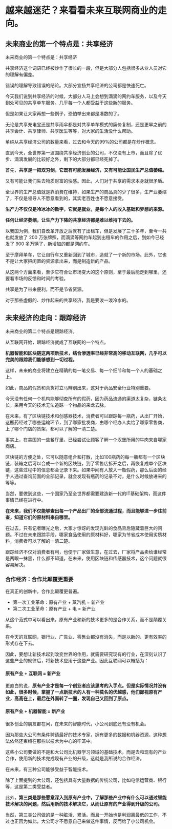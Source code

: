 # 越来越迷茫？来看看未来互联网商业的走向。

## 未来商业的第一个特点是：共享经济

未来商业的第一个特点是：共享经济

共享经济这个词语已经被炒作了很长的一段，但是大部分人包括很多从业人员对它的理解有偏差。

错误的理解导致错误的结论。大部分宣扬共享经济的公司都是快速死亡。

今天我们说到共享经济的时候，大部分人马上会想到滴滴的网约车服务，以及今天到处可见的共享单车服务。几乎每一个人都受益于这些新的服务。

但是如果让大家再想一些例子，恐怕举出来都是凑数的了。

无论是共享充电宝还是共享雨伞都是对共享单车模式的廉价复制，还是更早之前的共享会计、共享律师、共享医生等等，对大家的生活没什么帮助。

单纯从共享经济公司的数量来看，过去和今天的99%的公司都是在炒作概念。

直到今天，全世界第一波围绕共享经济创业的公司，不仅没有上市，而且除了优步、滴滴发展的比较好之外，剩下的大部分都已经死掉了。

首先，**共享是一把双刃剑，它既有可能发展经济，又有可能让国民生产总值萎缩。**

又有可能让我们失去物质财富的快感。因此，人们对于共享的需求本身就很矛盾。

全世界的生产总值就是靠消费在维持，如果生产的商品真的少了很多，生产业萎缩了，不仅是领导人不愿意看到的，其实老百姓也不愿意接受。

**生产力不仅仅是冷冰冰的数字，它就是就业，是每个人的收入基础和梦想的来源。**

**任何让经济萎缩，让生产力下降的共享经济都是难以维持下去的。**

以我国为例，我们自改革开放之后就有了出租车，但是发展了三十多年，至今一共也就发放了 200 万张牌照，而滴滴等网约车起到出租车的作用之后，到如今已经发了 900 多万辆了，新增加的都是网约车。

至于摩拜单车，它让自行车又重新回到了城市，造就了一个新的市场。此外，它也不是让大家把闲置的资源拿出来，而是制造新的产品。

从这两个方面来看，至少它符合让市场变大的这个原则，至于最后能走到哪里，还要看市场的反馈和时间的考验。

共享是为了带来便利，而不是节省资源。

对于那些虚假的、炒作起来的共享经济，我是要泼一泼冷水的。

##  未来经济的走向：跟踪经济

未来商业的第二个特点是跟踪经济。

从互联网开始，跟踪经济就成了互联网的一个特点。

**机器智能和区块链这两项新技术，结合渗透率已经非常高的移动互联网，几乎可以完美的跟踪我们能够想到一切过程。**

这样，未来的商业将建立在精确的每一笔交易、每一个细节和每一个人的基础之上。

如此，商品的假货和真货将立马辨别出来，这对于药品安全行业特别重要。

今天没有任何一个机构能够彻查所有的假药，因为药品流通的渠道太复杂，链条太长，采用今天的技术无法追踪一个物品的来龙去脉。

在未来，有了区块链技术和创感器技术，消费者可以跟踪每一瓶药，从出厂开始，这瓶药经过了哪些运输环节，到了哪家批发商，由哪个经办人卖给了哪家零售商，上了哪个门店的货架，都可以了解的一清二楚。

事实上，在美国的一些餐厅里，已经尝试让顾客了解一个汉堡所用的牛肉来自哪家商店。

区块链的方便之处，它可以随意组合和打散，比如100瓶药的每一瓶都有一个区块链，装箱之后可以合成一个新的区块链，到了零售店拆开之后，再恢复成单个区块链，这些过程中的信息都会记录下来。如果中间有人放入一瓶假药，那么后面的经手人通过查询前面的全部记录，就会发现有瓶药的记录不对，是什么时候放进来的等等。

当然，要做到这些，一个国家乃至全世界都需要建造新一代的IT基础架构，而这件事情已经在进行中。

**在未来，我们不仅能够查出每一个产品出厂的全部流通过程，而且能够进一步往前查，知道它们的原材料来自哪里。**

在过去，只有记者曝光之后，大家才惊讶的发现光鲜的食品背后隐藏着巨大的问题。不过在未来跟踪手段，哪家食品使用的原材料好，哪家为节省成本使用劣质材料，消费者可以了解的一清二楚。

跟踪经济不仅对消费者有利，也便于厂家做生意，在过去，厂家将产品卖给谁经常是两眼一抹黑，什么都不知道，在未来，使用区块链和传感器技术，这个问题就很容易解决。

### 合作经济：合作比颠覆更重要

在真正的创新中，合作比颠覆更普遍。

- 第一次工业革命：原有产业 + 蒸汽机 = 新产业
- 第二次工业革命：原有产业 + 电 = 新产业

从这个范式中可以看出来，原有产业和新的技术更多的是合作关系，而不是颠覆关系。

在今天的互联网，银行业、广告业、零售业都没有消失，而是以新的、更有效率的形式存在下去。

因此，要想让新技术起到改变世界的作用，就需要研究现有的行业，在深刻认识了这些产业的规律后，将新技术应用于这些产业。因此互联网可以概括为：

#### 原有产业 + 互联网 = 新产业

更直白的说，**原有产业才是每一个创业者应该思考的入手点。但是实际情况并没有如此，很多时候，掌握了一点新技术的人有一种莫名的优越感，他们鄙视原有产业，高高在上，最后在外面转了一圈，发现自己又回到了原点。**

####  原有产业 + 机器智能 = 新产业

很多创业的朋友都在问，在未来的智能时代，小公司到底还有没有机会。

因为那些大公司有条件聘请最好的技术专家，拥有更多的数据和机器资源，这种想法依然还束缚在那些以技术为中心的牢笼中。

这些小公司要做的不是和大公司比机器学习领域的基础技术，而是去和现有的产业合作，使用新的技术完成现有产业的升级，这就是我所说的合作经济。

在未来，有三种公司能够受益于智能技术。

除了上面提到的大公司，还包括具有大量数据的传统公司，比如电信运营商、银行等，这是第二类受益者。

此外，**第三类是那些愿意深入到原有产业中，了解那些产业中有什么可以通过智能技术解决的问题，然后用新的技术解决它，从而让原有的产业得到升级的公司。**

当然，第三类公司做的是一种脏活、累活。而且一开始也是利润离最低的工作，不过也正因为如此，大公司才不愿意自己来做这件事情，反而给了小公司机会。

